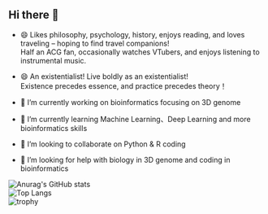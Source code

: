 ## Hi there 👋   
- 😄 Likes philosophy, psychology, history, enjoys reading, and loves traveling – hoping to find travel companions!    
Half an ACG fan, occasionally watches VTubers, and enjoys listening to instrumental music.      
- 😄 An existentialist! Live boldly as an existentialist!  
Existence precedes essence, and practice precedes theory！

- 🔭 I’m currently working on bioinformatics focusing on 3D genome
- 🌱 I’m currently learning Machine Learning、Deep Learning and more bioinformatics skills
- 👯 I’m looking to collaborate on Python & R coding
- 🤔 I’m looking for help with biology in 3D genome and coding in bioinformatics

![Anurag's GitHub stats](https://github-readme-stats.vercel.app/api?username=MaybeBio)   
![Top Langs](https://github-readme-stats.vercel.app/api/top-langs/?username=MaybeBio)    
![trophy](https://github-profile-trophy.vercel.app/?username=MaybeBio)



<!--
**MaybeBio/MaybeBio** is a ✨ _special_ ✨ repository because its `README.md` (this file) appears on your GitHub profile.

Here are some ideas to get you started:

- 🔭 I’m currently working on ...
- 🌱 I’m currently learning ...
- 👯 I’m looking to collaborate on ...
- 🤔 I’m looking for help with ...
- 💬 Ask me about ...
- 📫 How to reach me: ...
- 😄 Pronouns: ...
- ⚡ Fun fact: ...  

参考
https://www.peterjxl.com/Git/GitHub-Profile-Beautify/#%E5%A6%82%E4%BD%95%E5%AE%9A%E5%88%B6

-->
